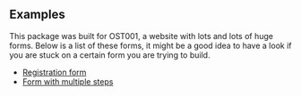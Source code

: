 ## Examples

This package was built for OST001, a website with lots and lots of huge forms.
Below is a list of these forms, it might be a good idea to have a look if you are stuck on a certain form you are trying to build.

  * [Registration form](https://gitlab.codedor.be/client-projects/ost001/-/blob/master/app/Forms/Registrations/FirstRegistrationForm.php#L17)
  * [Form with multiple steps](https://gitlab.codedor.be/client-projects/ost001/-/blob/master/app/Forms/Announcements/AnnouncementForm.php#L12)
